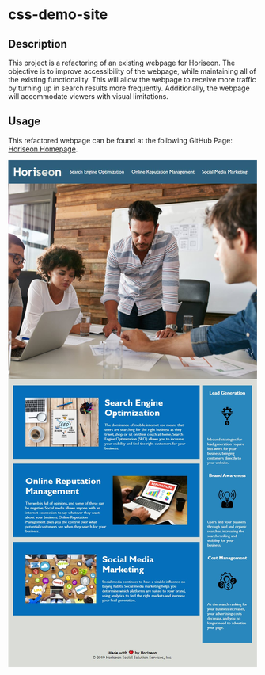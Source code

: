 # css-demo-site

## Description
This project is a refactoring of an existing webpage for Horiseon. The objective is to improve accessibility of the webpage, while maintaining all of the existing functionality. This will allow the webpage to receive more traffic by turning up in search results more frequently. Additionally, the webpage will accommodate viewers with visual limitations.

## Usage
This refactored webpage can be found at the following GitHub Page: [Horiseon Homepage](https://michaelhermes.github.io/css-demo-site/).

![The Horiseon webpage includes a navigation bar, a header image, and cards with text and images at the bottom of the page.](./docs/assets/images/HoriseonHomepage.jpg)
